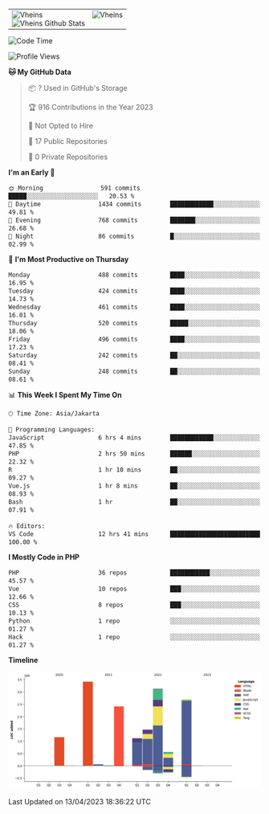 <table>
  <tr>
    <td valign="top">
      <img src="https://github-readme-streak-stats.herokuapp.com/?user=Vheins&" alt="Vheins" /><br/>
      <img src="https://github-readme-stats.vercel.app/api?username=vheins&count_private=true&show_icons=true" alt="Vheins Github Stats">
    </td>
    <td valign="top">
      <img src="https://github-readme-stats.vercel.app/api/top-langs/?username=Vheins&count_private=true" alt="Vheins" /><br/>
    </td>
  </tr>
</table>

<!--START_SECTION:waka-->
![Code Time](http://img.shields.io/badge/Code%20Time-137%20hrs%2019%20mins-blue)

![Profile Views](http://img.shields.io/badge/Profile%20Views-0-blue)

**🐱 My GitHub Data** 

> 📦 ? Used in GitHub's Storage 
 > 
> 🏆 916 Contributions in the Year 2023
 > 
> 🚫 Not Opted to Hire
 > 
> 📜 17 Public Repositories 
 > 
> 🔑 0 Private Repositories 
 > 
**I'm an Early 🐤** 

```text
🌞 Morning                591 commits         █████░░░░░░░░░░░░░░░░░░░░   20.53 % 
🌆 Daytime                1434 commits        ████████████░░░░░░░░░░░░░   49.81 % 
🌃 Evening                768 commits         ███████░░░░░░░░░░░░░░░░░░   26.68 % 
🌙 Night                  86 commits          █░░░░░░░░░░░░░░░░░░░░░░░░   02.99 % 
```
📅 **I'm Most Productive on Thursday** 

```text
Monday                   488 commits         ████░░░░░░░░░░░░░░░░░░░░░   16.95 % 
Tuesday                  424 commits         ████░░░░░░░░░░░░░░░░░░░░░   14.73 % 
Wednesday                461 commits         ████░░░░░░░░░░░░░░░░░░░░░   16.01 % 
Thursday                 520 commits         █████░░░░░░░░░░░░░░░░░░░░   18.06 % 
Friday                   496 commits         ████░░░░░░░░░░░░░░░░░░░░░   17.23 % 
Saturday                 242 commits         ██░░░░░░░░░░░░░░░░░░░░░░░   08.41 % 
Sunday                   248 commits         ██░░░░░░░░░░░░░░░░░░░░░░░   08.61 % 
```


📊 **This Week I Spent My Time On** 

```text
🕑︎ Time Zone: Asia/Jakarta

💬 Programming Languages: 
JavaScript               6 hrs 4 mins        ████████████░░░░░░░░░░░░░   47.85 % 
PHP                      2 hrs 50 mins       ██████░░░░░░░░░░░░░░░░░░░   22.32 % 
R                        1 hr 10 mins        ██░░░░░░░░░░░░░░░░░░░░░░░   09.27 % 
Vue.js                   1 hr 8 mins         ██░░░░░░░░░░░░░░░░░░░░░░░   08.93 % 
Bash                     1 hr                ██░░░░░░░░░░░░░░░░░░░░░░░   07.91 % 

🔥 Editors: 
VS Code                  12 hrs 41 mins      █████████████████████████   100.00 % 
```

**I Mostly Code in PHP** 

```text
PHP                      36 repos            ███████████░░░░░░░░░░░░░░   45.57 % 
Vue                      10 repos            ███░░░░░░░░░░░░░░░░░░░░░░   12.66 % 
CSS                      8 repos             ███░░░░░░░░░░░░░░░░░░░░░░   10.13 % 
Python                   1 repo              ░░░░░░░░░░░░░░░░░░░░░░░░░   01.27 % 
Hack                     1 repo              ░░░░░░░░░░░░░░░░░░░░░░░░░   01.27 % 
```



**Timeline**

![Lines of Code chart](https://raw.githubusercontent.com/vheins/vheins/main/assets/bar_graph.png)


 Last Updated on 13/04/2023 18:36:22 UTC
<!--END_SECTION:waka-->
